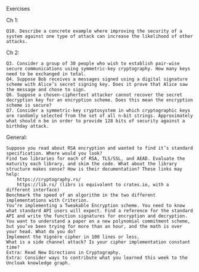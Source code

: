Exercises

Ch 1:

    Q10. Describe a concrete example where improving the security of a system against one type of attack can increase the likelihood of other attacks.

Ch 2:

    Q3. Consider a group of 30 people who wish to establish pair-wise secure communications using symmetric-key cryptography. How many keys need to be exchanged in total.
    Q4. Suppose Bob receives a messages signed using a digital signature scheme with Alice’s secret signing key. Does it prove that Alice saw the message and chose to sign.
    Q6. Suppose a chosen-ciphertext attacker cannot recover the secret decryption key for an encryption scheme. Does this mean the encryption scheme is secure?
    Q7. Consider a symmetric-key cryptosystem in which cryptographic keys are randomly selected from the set of all n-bit strings. Approximately what should n be in order to provide 128 bits of security against a birthday attack.

General:

    Suppose you read about RSA encryption and wanted to find it’s standard specification. Where would you look?
    Find two libraries for each of RSA, TLS/SSL, and AEAD. Evaluate the maturity each library, and skim the code. What about the library structure makes sense? How is their documentation? These links may help:
        https://cryptography.rs/
        https://lib.rs/ (librs is equivalent to crates.io, with a different interface)
    Benchmark the speed of an algorithm in the two different implementations with Criterion.
    You’re implementing a Tweakable Encryption scheme. You need to know what standard API users will expect. Find a reference for the standard API and write the function signatures for encryption and decryption.
    You want to understand a paper on a new polynomial commitment scheme, but you’ve been trying for more than an hour, and the math is over your head. What do you do?
    Implement the Vignère cipher in 100 lines or less.
    What is a side channel attack? Is your cipher implementation constant time?
    Extra: Read New Directions in Cryptography.
    Extra: Consider ways to contribute what you learned this week to the Uncloak knowledge graph.
